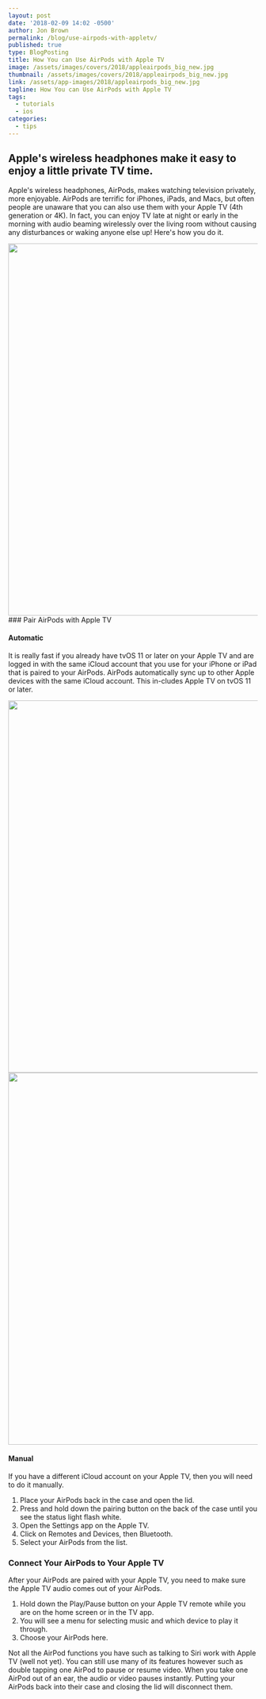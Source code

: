 ```yaml
---
layout: post
date: '2018-02-09 14:02 -0500'
author: Jon Brown
permalink: /blog/use-airpods-with-appletv/
published: true
type: BlogPosting
title: How You can Use AirPods with Apple TV
image: /assets/images/covers/2018/appleairpods_big_new.jpg
thumbnail: /assets/images/covers/2018/appleairpods_big_new.jpg
link: /assets/app-images/2018/appleairpods_big_new.jpg
tagline: How You can Use AirPods with Apple TV
tags:
  - tutorials
  - ios
categories:
  - tips
---
```

## Apple's wireless headphones make it easy to enjoy a little private TV time.

Apple's wireless headphones, AirPods, makes watching television privately, more enjoyable.
AirPods are terrific for iPhones, iPads, and Macs, but often people are unaware that you can also use them with your Apple TV (4th generation or 4K). In fact, you can enjoy TV late at night or early in the morning with audio beaming wirelessly over the living room without causing any disturbances or waking anyone else up! Here's how you do it.

<img src="{{ site.site_cdn }}/assets/images/blog/2018/airpodtv/airpod_tv_1.jpg" class="img-fluid rounded m-2" width="750">
### Pair AirPods with Apple TV

#### Automatic
It is really fast if you already have tvOS 11 or later on your Apple TV and are logged in with the same iCloud account that you use for your iPhone or iPad that is paired to your AirPods. AirPods automatically sync up to other Apple devices with the same iCloud account. This in-cludes Apple TV on tvOS 11 or later. 

<img src="{{ site.site_cdn }}/assets/images/blog/2018/airpodtv/airpod_tv_2.png" class="img-fluid rounded m-2" width="750">

<img src="{{ site.site_cdn }}/assets/images/blog/2018/airpodtv/airpod_tv_3.png" class="img-fluid rounded m-2" width="750">

#### Manual
If you have a different iCloud account on your Apple TV, then you will need to do it manually. 

1.	Place your AirPods back in the case and open the lid. 
2.	Press and hold down the pairing button on the back of the case until you see the status light flash white.
3.	Open the Settings app on the Apple TV.
4.	Click on Remotes and Devices, then Bluetooth.
5.	Select your AirPods from the list.


### Connect Your AirPods to Your Apple TV

After your AirPods are paired with your Apple TV, you need to make sure the Apple TV audio comes out of your AirPods.

1.	Hold down the Play/Pause button on your Apple TV remote while you are on the home screen or in the TV app. 
2.	You will see a menu for selecting music and which device to play it through. 
3.	Choose your AirPods here.

Not all the AirPod functions you have such as talking to Siri work with Apple TV (well not yet). You can still use many of its features however such as double tapping one AirPod to pause or resume video. When you take one AirPod out of an ear, the audio or video pauses instantly. Putting your AirPods back into their case and closing the lid will disconnect them.
